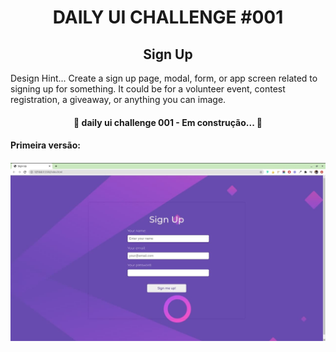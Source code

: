 <h1 align="center">DAILY UI CHALLENGE #001 </h1>

<h2 align="center">Sign Up</h2>
 

Design Hint...
Create a sign up page, modal, form, or app screen related to signing up for something. It could be for a volunteer event, contest registration, a giveaway, or anything you can image.

<h4 align="center"> 
	🚧  daily  ui challenge 001 - Em construção...  🚧
</h4>

<h4> Primeira versão: <h4>
<img src="./001.jpeg">
